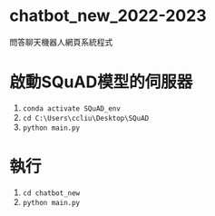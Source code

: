 # chatbot_new_2022-2023
問答聊天機器人網頁系統程式
# 啟動SQuAD模型的伺服器
1. `conda activate SQuAD_env`
2. `cd C:\Users\ccliu\Desktop\SQuAD`
3. `python main.py`
# 執行
1. `cd chatbot_new`
2. `python main.py`
